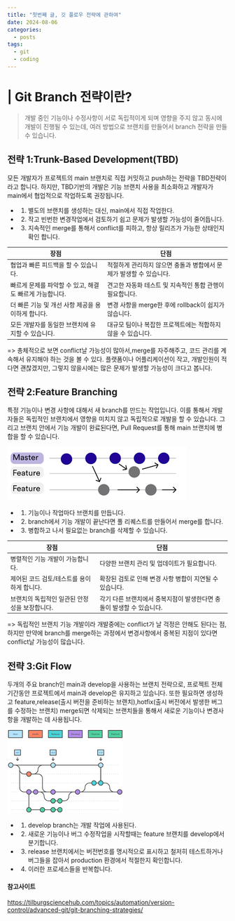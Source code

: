 ```yaml
---
title: "첫번째 글, 깃 플로우 전략에 관하여"
date: 2024-08-06
categories:
  - posts
tags:
  - git
  - coding
---
```


# | Git Branch 전략이란?
> 개발 중인 기능이나 수정사항이 서로 독립적이게 되며 영향을 주지 않고 동시에 개발이 진행될 수 있는데, 여러 방법으로 브랜치를 만들어서 branch 전략을 만들 수 있습니다.

## 전략 1:Trunk-Based Development(TBD)
모든 개발자가 프로젝트의 main 브랜치로 직접 커밋하고 push하는 전략을 TBD전략이라고 합니다. 
하지만, TBD기반의 개발은 기능 브랜치 사용을 최소화하고 개발자가 main에서 협업적으로 작업하도록 권장됩니다.

 - 1. 별도의 브랜치를 생성하는 대신, main에서 직접 작업한다.
 - 2. 작고 빈번한 변경작업에서 검토하기 쉽고 문제가 발생할 가능성이 줄어듭니다.
- 3. 지속적인 merge를 통해서 conflict를 피하고, 항상 릴리즈가 가능한 상태인지 확인 합니다. 

| 장점                               | 단점                                     |
|----------------------------------|----------------------------------------|
| 협업과 빠른 피드백을 할 수 있습니다.            | 적절하게 관리하지 않으면 충돌과 병합에서 문제가 발생할 수 있습니다. |
| 빠르게 문제를 파악할 수 있고, 해결도 빠르게 가능합니다. | 견고한 자동화 테스트 및 지속적인 통합 관행이 필요합니다.       |
| 더 빠른 기능 및 개선 사항 제공을 용이하게 합니다.    | 변경 사항을 merge한 후에 rollback이 쉽지가 않습니다.   |
| 모든 개발자를 동일한 브랜치에 유지할 수 있습니다.     | 대규모 팀이나 복잡한 프로젝트에는 적합하지 않을 수 있습니다.     |

=> 총체적으로 보면 conflict날 가능성이 많아서,merge를 자주해주고, 코드 관리를 계속해서 유지해야 하는 것을 볼 수 있다. 플랫폼이나 어플리케이션이 작고, 개발인원이 적다면 괜찮겠지만, 그렇지 않을시에는 많은 문제가 발생할 가능성이 크다고 봅니다.

## 전략 2:Feature Branching
특정 기능이나 변경 사항에 대해서 새 branch를 만드는 작업입니다.
이를 통해서 개발자들은 독립적인 브랜치에서 영향을 미치지 않고 독립적으로 개발을 할 수 있습니다. 그리고 브랜치 안에서 기능 개발이 완료된다면, Pull Request를 통해 main 브랜치에 병합을 할 수 있습니다.

![img.png](img.png)

- 1. 기능이나 작업마다 브랜치를 만듭니다.
- 2. branch에서 기능 개발이 끝난다면 풀 리퀘스트를 만들어서 merge를 합니다.
- 3. 병합하고 나서 필요없는 branch를 삭제할 수 있습니다.


| 장점                        | 단점                                      |
|---------------------------|-----------------------------------------|
| 병렬적인 기능 개발이 가능합니다.        | 다양한 브랜치 관리 및 업데이트가 필요합니다.               |
| 제어된 코드 검토/테스트를 용이하게 합니다.  | 확장된 검토로 인해 변경 사항 병합이 지연될 수 있습니다.        |
| 브랜치의 독립적인 일관된 안정성을 보장합니다. | 각기 다른 브랜치에서 중복지점이 발생한다면 충돌이 발생할 수 있습니다. |

=> 독립적인 브랜치 기능 개발이라 개발중에는 conflict가 날 걱정은 안해도 된다는 점, 하지만 만약에 branch를 merge하는 과정에서 변경사항에서 중복된 지점이 있다면 conflict날 가능성이 많습니다.


## 전략 3:Git Flow
두개의 주요 branch인 main과 develop을 사용하는 브랜치 전략으로, 프로젝트 전체 기간동안 프로젝트에서 main과 develop은 유지하고 있습니다. 또한 필요하면 생성하고 feature,release(출시 버전을 준비하는 브랜치),hotfix(출시 버전에서 발생한 버그를 수정하는 브랜치) merge되면 삭제되는 브랜치들을 통해서 새로운 기능이나 변경사항을 개발하는 데 사용됩니다.

![img_1.png](img_1.png)


- 1. develop branch는 개발 작업에 사용된다.
- 2. 새로운 기능이나 버그 수정작업을 시작할때는 feature 브랜치를 develop에서 분기합니다.
- 3. release 브랜치에서는 버전번호를 명시적으로 표시하고 철저히 테스트하거나 버그들을 잡아서 production 환경에서 적절한지 확인합니다.
- 4. 이러한 프로세스들을 반복합니다.




#### 참고사이트
https://tilburgsciencehub.com/topics/automation/version-control/advanced-git/git-branching-strategies/